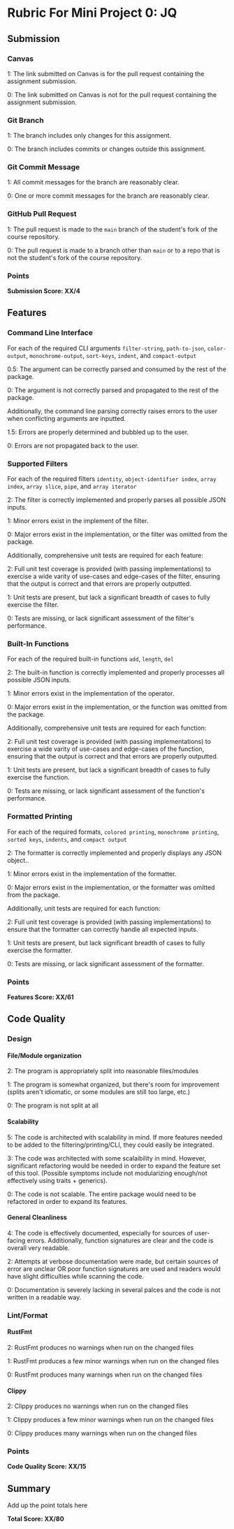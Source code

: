# Rubric For Mini Project 0: JQ

## Submission

### Canvas

1: The link submitted on Canvas is for the pull request containing the
assignment submission.

0: The link submitted on Canvas is not for the pull request containing the
assignment submission.

### Git Branch

1: The branch includes only changes for this assignment.

0: The branch includes commits or changes outside this assignment.

### Git Commit Message

1: All commit messages for the branch are reasonably clear.

0: One or more commit messages for the branch are reasonably clear.

### GitHub Pull Request

1: The pull request is made to the `main` branch of the student's fork of the
course repository.

0: The pull request is made to a branch other than `main` or to a repo that is
not the student's fork of the course repository.

### Points

**Submission Score: XX/4**

## Features
### Command Line Interface
For each of the required CLI arguments `filter-string`, `path-to-json`, `color-output`, `monochrome-output`, `sort-keys`, `indent`, and `compact-output`

0.5: The argument can be correctly parsed and consumed by the rest of the package.

0: The argument is not correctly parsed and propagated to the rest of the package.

Additionally, the command line parsing correctly raises errors to the user when conflicting arguments are inputted.

1.5: Errors are properly determined and bubbled up to the user.

0: Errors are not propagated back to the user.

### Supported Filters
For each of the required filters `identity`, `object-identifier index`, `array index`, `array slice`, `pipe`, and `array iterator`

2: The filter is correctly implemented and properly parses all possible JSON inputs.

1: Minor errors exist in the implement of the filter.

0: Major errors exist in the implementation, or the filter was omitted from the package.

Additionally, comprehensive unit tests are required for each feature:

2: Full unit test coverage is provided (with passing implementations) to exercise a wide varity of use-cases and edge-cases of the filter, ensuring that the output is correct and that errors are properly outputted.

1: Unit tests are present, but lack a significant breadth of cases to fully exercise the filter.

0: Tests are missing, or lack significant assessment of the filter's performance.

### Built-In Functions
For each of the required built-in functions `add`, `length`, `del`

2: The built-in function is correctly implemented and properly processes all possible JSON inputs.

1: Minor errors exist in the implementation of the operator.

0: Major errors exist in the implementation, or the function was omitted from the package.

Additionally, comprehensive unit tests are required for each function:

2: Full unit test coverage is provided (with passing implementations) to exercise a wide varity of use-cases and edge-cases of the function, ensuring that the output is correct and that errors are properly outputted.

1: Unit tests are present, but lack a significant breadth of cases to fully exercise the function.

0: Tests are missing, or lack significant assessment of the function's performance.

### Formatted Printing
For each of the required formats, `colored printing`, `monochrome printing`, `sorted keys`, `indents`, and `compact output`

2: The formatter is correctly implemented and properly displays any JSON object..

1: Minor errors exist in the implementation of the formatter.

0: Major errors exist in the implementation, or the formatter was omitted from the package.

Additionally, unit tests are required for each function:

2: Full unit test coverage is provided (with passing implementations) to ensure that the formatter can correctly handle all expected inputs.

1: Unit tests are present, but lack significant breadth of cases to fully exercise the formatter.

0: Tests are missing, or lack significant assessment of the formatter.

### Points
**Features Score: XX/61**

## Code Quality

### Design

#### File/Module organization

2: The program is appropriately split into reasonable files/modules

1: The program is somewhat organized, but there's room for improvement (splits aren't idiomatic, or some modules are still too large, etc.)

0: The program is not split at all

#### Scalability

5: The code is architected with scalability in mind. If more features needed to be added to the filtering/printing/CLI, they could easily be integrated.

3: The code was architected with some scalaibility in mind. However, significant refactoring would be needed in order to expand the feature set of this tool. (Possible symptoms include not modularizing enough/not effectively using traits + generics).

0: The code is not scalable. The entire package would need to be refactored in order to expand its features.

#### General Cleanliness

4: The code is effectively documented, especially for sources of user-facing errors. Additionally, function signatures are clear and the code is overall very readable.

2: Attempts at verbose documentation were made, but certain sources of error are unclear OR poor function signatures are used and readers would have slight difficulties while scanning the code.

0: Documentation is severely lacking in several palces and the code is not written in a readable way.

### Lint/Format

#### RustFmt

2: RustFmt produces no warnings when run on the changed files

1: RustFmt produces a few minor warnings when run on the changed files

0: RustFmt produces many warnings when run on the changed files

#### Clippy

2: Clippy produces no warnings when run on the changed files

1: Clippy produces a few minor warnings when run on the changed files

0: Clippy produces many warnings when run on the changed files

### Points
**Code Quality Score: XX/15**

## Summary
Add up the point totals here

**Total Score: XX/80**